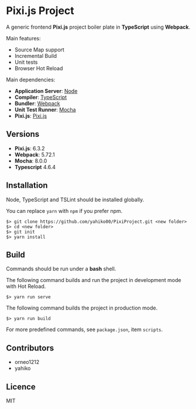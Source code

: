 # Pixi.js Project #

A generic frontend **Pixi.js** project boiler plate in **TypeScript** using **Webpack**.

Main features:

* Source Map support
* Incremental Build
* Unit tests
* Browser Hot Reload


Main dependencies:

* **Application Server**: [Node](https://nodejs.org/en/)
* **Compiler**: [TypeScript](https://github.com/Microsoft/TypeScript)
* **Bundler**: [Webpack](https://github.com/webpack/webpack)
* **Unit Test Runner**: [Mocha](https://github.com/mochajs/mocha)
* **Pixi.js**: [Pixi.js](http://www.pixijs.com/)


## Versions ##

* **Pixi.js**: 6.3.2
* **Webpack**: 5.72.1
* **Mocha**: 8.0.0
* **Typescript** 4.6.4

## Installation ##

Node, TypeScript and TSLint should be installed globally.

You can replace `yarn` with `npm` if you prefer npm.

	$> git clone https://github.com/yahiko00/PixiProject.git <new folder>
	$> cd <new folder>
	$> git init
	$> yarn install


## Build ##

Commands should be run under a **bash** shell.

The following command builds and run the project in development mode with Hot Reload.

	$> yarn run serve

The following command builds the project in production mode.

	$> yarn run build


For more predefined commands, see `package.json`, item `scripts`.

## Contributors ##

* orneo1212
* yahiko


## Licence ##

MIT
